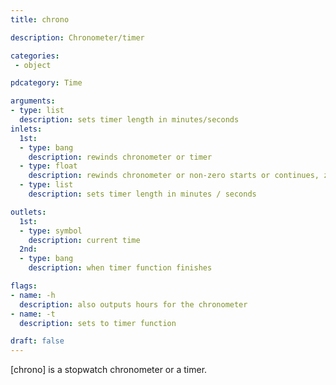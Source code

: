 ```yaml
---
title: chrono

description: Chronometer/timer

categories:
 - object

pdcategory: Time

arguments:
- type: list
  description: sets timer length in minutes/seconds
inlets:
  1st:
  - type: bang
    description: rewinds chronometer or timer
  - type: float
    description: rewinds chronometer or non-zero starts or continues, zero stops
  - type: list
    description: sets timer length in minutes / seconds

outlets:
  1st:
  - type: symbol
    description: current time
  2nd:
  - type: bang
    description: when timer function finishes

flags:
- name: -h
  description: also outputs hours for the chronometer
- name: -t
  description: sets to timer function

draft: false
---
```


[chrono] is a stopwatch chronometer or a timer.